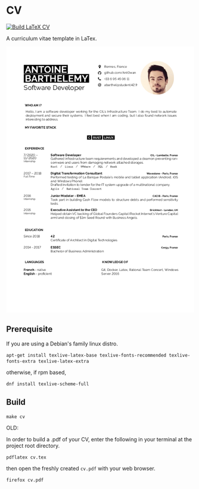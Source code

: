 # CV

[![Build LaTeX CV](https://github.com/Ant0wan/CV/actions/workflows/pdflatex.yml/badge.svg)](https://github.com/Ant0wan/CV/actions/workflows/pdflatex.yml)

A curriculum vitae template in LaTex.

![CV](cvpic.png)

## Prerequisite

If you are using a Debian's family linux distro.

```shell
apt-get install texlive-latex-base texlive-fonts-recommended texlive-fonts-extra texlive-latex-extra
```

otherwise, if rpm based,

```shell
dnf install texlive-scheme-full
```


## Build

```shell=
make cv
```

OLD:

In order to build a .pdf of your CV, enter the following in your terminal at the project root directory.

```shell
pdflatex cv.tex
```

then open the freshly created `cv.pdf` with your web browser.


```shell
firefox cv.pdf
```
